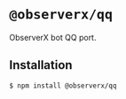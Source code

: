 # `@observerx/qq`

ObserverX bot QQ port.

## Installation

```bash
$ npm install @observerx/qq
```
